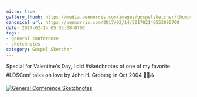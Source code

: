 ```yaml
---
micro: true
gallery_thumb: https://media.bennorris.com/images/gospelsketcher/thumbs/oct-04-groberg.jpg
canonical_url: https://bennorris.com/2017/02/14/201702140553080700
date: 2017-02-14 05:53:08-0700
tags:
- general conference
- sketchnotes
category: Gospel Sketcher
---
```


Special for Valentine's Day, I did #sketchnotes of one of my favorite #LDSConf talks on love by John H. Groberg in Oct 2004 ✍🏼⛪️

[![General Conference Sketchnotes](https://media.bennorris.com/images/gospelsketcher/general-conference/oct-04-groberg.jpg)](https://media.bennorris.com/images/gospelsketcher/general-conference/oct-04-groberg.jpg)
